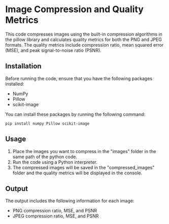 # Image Compression and Quality Metrics

This code compresses images using the built-in compression algorithms in the pillow library and calculates quality metrics for both the PNG and JPEG formats. The quality metrics include compression ratio, mean squared error (MSE), and peak signal-to-noise ratio (PSNR).


## Installation

Before running the code, ensure that you have the following packages installed:

* NumPy
* Pillow
* scikit-image

You can install these packages by running the following command:

```
pip install numpy Pillow scikit-image
```


## Usage

1. Place the images you want to compress in the "images" folder in the same path of the python code.
2. Run the code using a Python interpreter.
3. The compressed images will be saved in the "compressed_images" folder and the quality metrics will be displayed in the console.


## Output

The output includes the following information for each image:

* PNG compression ratio, MSE, and PSNR
* JPEG compression ratio, MSE, and PSNR


